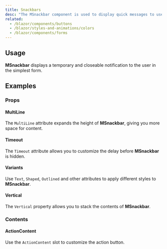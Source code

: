 ```yaml
---
title: Snackbars
desc: "The MSnackbar component is used to display quick messages to users. Snackbars supports positioning, removing delays, and callbacks."
related:
  - /blazor/components/buttons
  - /blazor/styles-and-animations/colors
  - /blazor/components/forms
---
```


## Usage

**MSnackbar** displays a temporary and closeable notification to the user in the simplest form.

<masa-example file="Examples.components.snackbars.Usage"></masa-example>

## Examples

### Props

#### MultiLine

The `MultiLine` attribute expands the height of **MSnackbar**, giving you more space for content.

<masa-example file="Examples.components.snackbars.MultiLine"></masa-example>

#### Timeout

The `Timeout` attribute allows you to customize the delay before **MSnackbar** is hidden.

<masa-example file="Examples.components.snackbars.Timeout"></masa-example>

#### Variants

Use `Text`, `Shaped`, `Outlined` and other attributes to apply different styles to **MSnackbar**.

<masa-example file="Examples.components.snackbars.Variants"></masa-example>

#### Vertical

The `Vertical` property allows you to stack the contents of **MSnackbar**.

<masa-example file="Examples.components.snackbars.Vertical"></masa-example>

### Contents

#### ActionContent

Use the `ActionContent` slot to customize the action button.

<masa-example file="Examples.components.snackbars.ActionContent"></masa-example>
